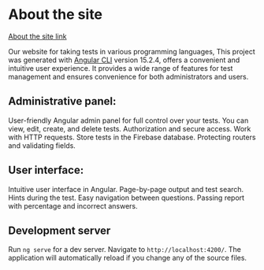 # About the site
[About the site link]([https://example.com/videos/video.mp4](https://portfolio-testing-e7cfe.web.app/about))

Our website for taking tests in various programming languages, This project was generated with [Angular CLI](https://github.com/angular/angular-cli) version 15.2.4, offers a convenient and intuitive user experience. It provides a wide range of features for test management and ensures convenience for both administrators and users.

## Administrative panel:

User-friendly Angular admin panel for full control over your tests. You can view, edit, create, and delete tests. Authorization and secure access. Work with HTTP requests. Store tests in the Firebase database. Protecting routers and validating fields.

## User interface:

Intuitive user interface in Angular. Page-by-page output and test search. Hints during the test. Easy navigation between questions. Passing report with percentage and incorrect answers.

## Development server

Run `ng serve` for a dev server. Navigate to `http://localhost:4200/`. The application will automatically reload if you change any of the source files.
